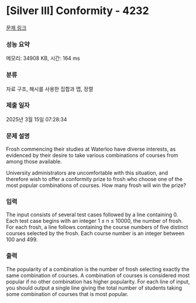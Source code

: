 # [Silver III] Conformity - 4232 

[문제 링크](https://www.acmicpc.net/problem/4232) 

### 성능 요약

메모리: 34908 KB, 시간: 164 ms

### 분류

자료 구조, 해시를 사용한 집합과 맵, 정렬

### 제출 일자

2025년 3월 15일 07:28:34

### 문제 설명

<p>Frosh commencing their studies at Waterloo have diverse interests, as evidenced by their desire to take various combinations of courses from among those available.</p>

<p>University administrators are uncomfortable with this situation, and therefore wish to offer a conformity prize to frosh who choose one of the most popular combinations of courses. How many frosh will win the prize?</p>

### 입력 

 <p>The input consists of several test cases followed by a line containing 0. Each test case begins with an integer 1 ≤ n ≤ 10000, the number of frosh. For each frosh, a line follows containing the course numbers of five distinct courses selected by the frosh. Each course number is an integer between 100 and 499.</p>

### 출력 

 <p>The popularity of a combination is the number of frosh selecting exactly the same combination of courses. A combination of courses is considered most popular if no other combination has higher popularity. For each line of input, you should output a single line giving the total number of students taking some combination of courses that is most popular.</p>

